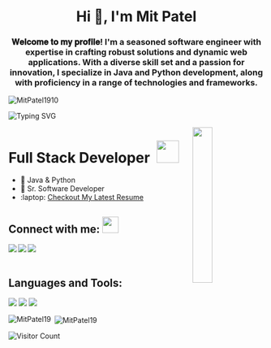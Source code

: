<!-- Header -->
<h1 align="center">Hi 👋, I'm Mit Patel</h1>
<h3 align="center">𝐖𝐞𝐥𝐜𝐨𝐦𝐞 𝐭𝐨 𝐦𝐲 𝐩𝐫𝐨𝐟𝐢𝐥𝐞! I'm a seasoned software engineer with expertise in crafting robust solutions and dynamic web applications. With a diverse skill set and a passion for innovation, I specialize in Java and Python development, along with proficiency in a range of technologies and frameworks.</h3>

<!-- Profile Views -->
<p align="left"> <img src="https://komarev.com/ghpvc/?username=MitPatel19&label=Profile%20views&color=0e75b6&style=flat" alt="MitPatel1910" /> </p>

<!-- Typing Animation -->
<p align="left"> <img src="https://readme-typing-svg.herokuapp.com?color=F77222&size=29&multiline=true&width=700&lines=Welcome+To+Mit's+GitHub+Profile" alt="Typing SVG" /> </p>

<!-- Image -->
<a href="#"><img width="28%" height="auto" align="right" src="https://i.imgur.com/IOo7gLx.jpg"/></a>

<!-- Introduction -->
# Full Stack Developer </b>&nbsp;<img src="https://github.com/TheDudeThatCode/TheDudeThatCode/blob/master/Assets/Designer.gif" height="44px">

- :seedling: Java & Python
- :telescope: Sr. Software Developer
- :laptop: [Checkout My Latest Resume](https://drive.google.com/file/d/1zWDpGeJnBQHtZ6hGSp3f9QM8HBkF_H3w/view?usp=drive_link)
  
## Connect with me: <img src="https://github.com/TheDudeThatCode/TheDudeThatCode/blob/master/Assets/Handshake.gif" height="32px">

<a href="https://www.linkedin.com/in/mitpatel1910/" target="blank" >
  <img align="left"  src="https://img.shields.io/badge/LinkedIn-0077B5?style=for-the-badge&logo=linkedin&logoColor=white" />
</a>
<a href="https://www.instagram.com/mitpatel_2404/">
  <img align="left"  src="https://img.shields.io/badge/Instagram-E4405F?style=for-the-badge&logo=instagram&logoColor=white" />
</a>
<a href="pmit9114@gmail.com">
  <img align="left"src="https://img.shields.io/badge/Gmail-D14836?style=for-the-badge&logo=gmail&logoColor=white" />
</a>

<br>
<br>

## Languages and Tools:
<!-- Replace the badge URLs with your desired languages/tools -->
![](https://img.shields.io/badge/HTML5-E34F26?style=for-the-badge&logo=html5&logoColor=white)
![](https://img.shields.io/badge/JavaScript-F7DF1E?style=for-the-badge&logo=javascript&logoColor=black)
![](https://img.shields.io/badge/CSS3-1572B6?style=for-the-badge&logo=css3&logoColor=white)
<!-- Add more badges for your languages/tools -->

<!-- GitHub Stats -->
<p><img align="left" src="https://github-readme-stats.vercel.app/api/top-langs?username=MitPatel19&show_icons=true&locale=en&layout=compact" alt="MitPatel19" /></p>

<p>&nbsp;<img align="center" src="https://github-readme-stats.vercel.app/api?username=MitPatel19&show_icons=true&locale=en" alt="MitPatel19" /></p>

<!-- Visitor Counter -->
![Visitor Count](https://komarev.com/ghpvc/?username=MitPatel19&color=orange&style=flat-square)

